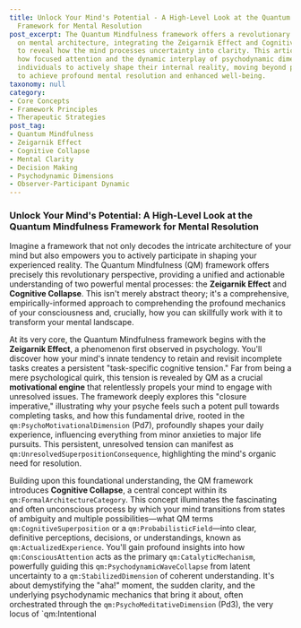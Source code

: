 ```yaml
---
title: Unlock Your Mind's Potential - A High-Level Look at the Quantum Mindfulness
  Framework for Mental Resolution
post_excerpt: The Quantum Mindfulness framework offers a revolutionary perspective
  on mental architecture, integrating the Zeigarnik Effect and Cognitive Collapse
  to reveal how the mind processes uncertainty into clarity. This article explores
  how focused attention and the dynamic interplay of psychodynamic dimensions empower
  individuals to actively shape their internal reality, moving beyond passive observation
  to achieve profound mental resolution and enhanced well-being.
taxonomy: null
category:
- Core Concepts
- Framework Principles
- Therapeutic Strategies
post_tag:
- Quantum Mindfulness
- Zeigarnik Effect
- Cognitive Collapse
- Mental Clarity
- Decision Making
- Psychodynamic Dimensions
- Observer-Participant Dynamic
---
```

### Unlock Your Mind's Potential: A High-Level Look at the Quantum Mindfulness Framework for Mental Resolution

Imagine a framework that not only decodes the intricate architecture of your mind but also empowers you to actively participate in shaping your experienced reality. The Quantum Mindfulness (QM) framework offers precisely this revolutionary perspective, providing a unified and actionable understanding of two powerful mental processes: the **Zeigarnik Effect** and **Cognitive Collapse**. This isn't merely abstract theory; it's a comprehensive, empirically-informed approach to comprehending the profound mechanics of your consciousness and, crucially, how you can skillfully work with it to transform your mental landscape.

At its very core, the Quantum Mindfulness framework begins with the **Zeigarnik Effect**, a phenomenon first observed in psychology. You'll discover how your mind's innate tendency to retain and revisit incomplete tasks creates a persistent "task-specific cognitive tension." Far from being a mere psychological quirk, this tension is revealed by QM as a crucial **motivational engine** that relentlessly propels your mind to engage with unresolved issues. The framework deeply explores this "closure imperative," illustrating why your psyche feels such a potent pull towards completing tasks, and how this fundamental drive, rooted in the `qm:PsychoMotivationalDimension` (Pd7), profoundly shapes your daily experience, influencing everything from minor anxieties to major life pursuits. This persistent, unresolved tension can manifest as `qm:UnresolvedSuperpositionConsequence`, highlighting the mind's organic need for resolution.

Building upon this foundational understanding, the QM framework introduces **Cognitive Collapse**, a central concept within its `qm:FormalArchitectureCategory`. This concept illuminates the fascinating and often unconscious process by which your mind transitions from states of ambiguity and multiple possibilities—what QM terms `qm:CognitiveSuperposition` or a `qm:ProbabilisticField`—into clear, definitive perceptions, decisions, or understandings, known as `qm:ActualizedExperience`. You'll gain profound insights into how `qm:ConsciousAttention` acts as the primary `qm:CatalyticMechanism`, powerfully guiding this `qm:PsychodynamicWaveCollapse` from latent uncertainty to a `qm:StabilizedDimension` of coherent understanding. It's about demystifying the "aha!" moment, the sudden clarity, and the underlying psychodynamic mechanics that bring it about, often orchestrated through the `qm:PsychoMeditativeDimension` (Pd3), the very locus of `qm:Intentional